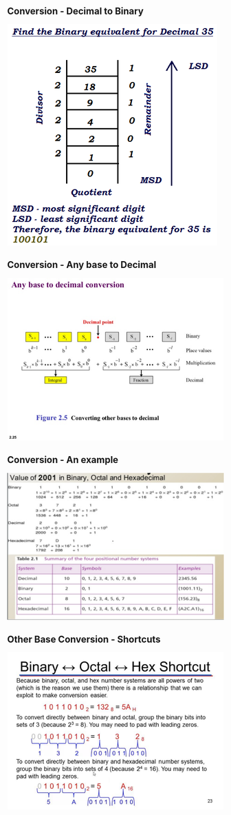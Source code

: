 ## Conversion - Decimal to Binary
![Conversion - Decimal to Binary](./images/decimal-binary.png)

## Conversion - Any base to Decimal
![Conversion - Any base to Decimal](./images/any-base-to-decimal.jpg)

## Conversion - An example
![Conversion - An example](./images/conversion-example.png)

## Other Base Conversion - Shortcuts
![Other Base Conversion - Shortcuts](./images/conversion-shortcuts.png)
